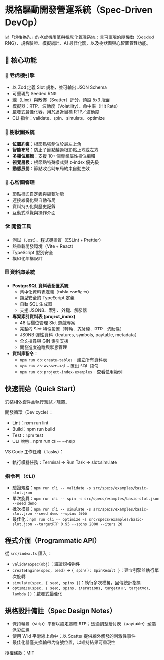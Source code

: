 # 規格驅動開發營運系統（Spec-Driven DevOp）

以「規格為先」的老虎機引擎與視覺化管理系統：具可重現的隨機數（Seeded RNG）、規格驗證、模擬統計、AI 最佳化器，以及樹狀圖與心智圖管理功能。

## 🎯 核心功能

### 🎰 老虎機引擎
- 以 Zod 定義 Slot 規格，並可輸出 JSON Schema
- 可重現的 Seeded RNG
- 線（Line）與散佈（Scatter）評分，預設 5x3 版面
- 模擬器：RTP、波動度（Volatility）、命中率（Hit Rate）
- 啟發式最佳化器，用於逼近目標 RTP／波動度
- CLI 指令：validate、spin、simulate、optimize

### 🌲 樹狀圖系統
- **位置約束**：根節點強制位於最左上角
- **智能布局**：防止子節點越過根節點上方或左方
- **多欄位編輯**：支援 10+ 個專業屬性欄位編輯
- **視覺層級**：根節點特殊樣式與 z-index 優先級
- **動態展開**：節點收合時布局約束自動生效

### 🧠 心智圖管理
- 節點樣式自定義與編輯功能
- 連接線優化與自動布局
- 資料持久化與歷史記錄
- 互動式導覽與操作介面

### 🛠 開發工具
- 測試（Jest）、程式碼品質（ESLint + Prettier）
- 熱重載開發環境（Vite + React）
- TypeScript 型別安全
- 模組化架構設計

### 🗄️ 資料庫系統
- **PostgreSQL 資料表配置系統**
  - 集中化資料表定義（table.config.ts）
  - 類型安全的 TypeScript 定義
  - 自動 SQL 生成器
  - 支援 JSONB、索引、外鍵、觸發器
- **專案索引資料表 (project_index)**
  - 48 個欄位管理 Slot 遊戲專案
  - 完整的 Slot 特性配置（轉軸、支付線、RTP、波動性）
  - JSONB 彈性資料（features, symbols, paytable, metadata）
  - 全文搜尋與 GIN 索引支援
  - 開發進度追蹤與狀態管理
- **資料庫指令**：
  - `npm run db:create-tables` - 建立所有資料表
  - `npm run db:export-sql` - 匯出 SQL 語句
  - `npm run db:project-index-examples` - 查看使用範例

## 快速開始（Quick Start）

安裝相依套件並執行測試／建置。

開發循環（Dev cycle）：
- Lint：npm run lint
- Build：npm run build
- Test：npm test
- CLI 說明：npm run cli -- --help

VS Code 工作任務（Tasks）：
- 執行模擬任務：Terminal → Run Task → slot:simulate

### 指令列（CLI）

- 驗證規格：`npm run cli -- validate -s src/specs/examples/basic-slot.json`
- 單次旋轉：`npm run cli -- spin -s src/specs/examples/basic-slot.json --seed demo`
- 批次模擬：`npm run cli -- simulate -s src/specs/examples/basic-slot.json --seed demo --spins 5000`
- 最佳化：`npm run cli -- optimize -s src/specs/examples/basic-slot.json --targetRTP 0.95 --spins 2000 --iters 20`

## 程式介面（Programmatic API）

從 `src/index.ts` 匯入：

- `validateSpec(obj)`：驗證規格物件
- `createEngine(spec, seed)` → `{ spin(): SpinResult }`：建立引擎並執行單次旋轉
- `simulate(spec, { seed, spins })`：執行多次模擬，回傳統計指標
- `optimize(spec, { seed, spins, iterations, targetRTP, targetVol, lambda })`：啟發式最佳化

## 規格設計備註（Spec Design Notes）

- 保持輪帶（strip）平衡以設定基礎 RTP；透過調整賠付表（paytable）塑造派彩曲線
- 使用 Wild 平滑線上命中；以 Scatter 提供線外觸發的刺激性事件
- 最佳化器僅交換輪帶內符號位置，以維持結果可重現性

授權條款：MIT
